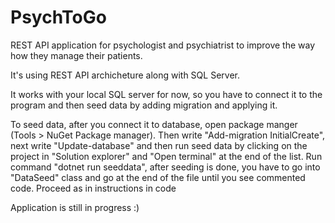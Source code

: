 # PsychToGo
REST API application for psychologist and psychiatrist to improve the way how they manage their patients.

It's using REST API archicheture along with SQL Server.



It works with your local SQL server for now, so you have to connect it to the program and then seed data by adding migration and applying it.

To seed data, after you connect it to database, open package manger (Tools > NuGet Package manager). Then write "Add-migration InitialCreate", next write "Update-database" and then run seed data by clicking on the project in "Solution explorer" and "Open terminal" at the end of the list. Run command "dotnet run seeddata", after seeding is done, you have to go into "DataSeed" class and go at the end of the file until you see commented code. Proceed as in instructions in code

Application is still in progress :)
                                                                
                                                         
